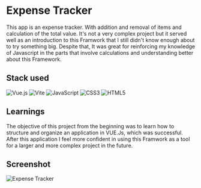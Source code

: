 
# Expense Tracker

This app is an expense tracker. With addition and removal of items and calculation of the total value. It's not a very complex project but it served well as an introduction to this Framwork that I still didn't know enough about to try something big. Despite that,
It was great for reinforcing my knowledge of Javascript in the parts that involve calculations and understanding better about this Framework.
## Stack used

![Vue.js](https://img.shields.io/badge/vue.js-%2335495e.svg?style=for-the-badge&logo=vuedotjs&logoColor=%234FC08D) ![Vite](https://img.shields.io/badge/vite-%23646CFF.svg?style=for-the-badge&logo=vite&logoColor=white) ![JavaScript](https://img.shields.io/badge/javascript-%23323330.svg?style=for-the-badge&logo=javascript&logoColor=%23F7DF1E) ![CSS3](https://img.shields.io/badge/css3-%231572B6.svg?style=for-the-badge&logo=css3&logoColor=white) ![HTML5](https://img.shields.io/badge/html5-%23E34F26.svg?style=for-the-badge&logo=html5&logoColor=white) 



## Learnings

The objective of this project from the beginning was to learn how to structure and organize an application in VUE.Js, which was successful. After this application I feel more confident in using this Framwork as a tool for a larger and more complex project in the future.
## Screenshot

![Expense Tracker](https://github.com/ArthurSantDev/ExpenseTracker/assets/159972613/0e095192-3b79-4a5b-bc6b-8b044c37b67d)